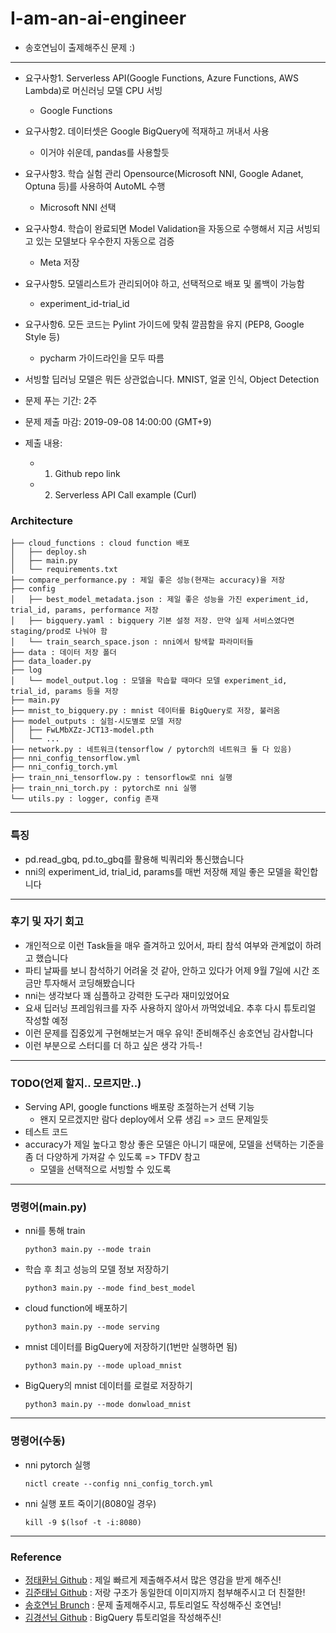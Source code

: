 # I-am-an-ai-engineer
- 송호연님이 출제해주신 문제 :)

--- 

- 요구사항1. Serverless API(Google Functions, Azure Functions, AWS Lambda)로 머신러닝 모델 CPU 서빙
	- Google Functions
- 요구사항2. 데이터셋은 Google BigQuery에 적재하고 꺼내서 사용
	- 이거야 쉬운데, pandas를 사용할듯
- 요구사항3. 학습 실험 관리 Opensource(Microsoft NNI, Google Adanet, Optuna 등)를 사용하여 AutoML 수행
	- Microsoft NNI 선택
- 요구사항4. 학습이 완료되면 Model Validation을 자동으로 수행해서 지금 서빙되고 있는 모델보다 우수한지 자동으로 검증
	- Meta 저장
- 요구사항5. 모델리스트가 관리되어야 하고, 선택적으로 배포 및 롤백이 가능함
	- experiment_id-trial_id
- 요구사항6. 모든 코드는 Pylint 가이드에 맞춰 깔끔함을 유지 (PEP8, Google Style 등)
    - pycharm 가이드라인을 모두 따름

- 서빙할 딥러닝 모델은 뭐든 상관없습니다. MNIST, 얼굴 인식, Object Detection

- 문제 푸는 기간: 2주
- 문제 제출 마감: 2019-09-08 14:00:00 (GMT+9)
- 제출 내용:
	- 1) Github repo link
	- 2) Serverless API Call example (Curl)


### Architecture
```
├── cloud_functions : cloud function 배포
│   ├── deploy.sh
│   ├── main.py
│   └── requirements.txt
├── compare_performance.py : 제일 좋은 성능(현재는 accuracy)을 저장
├── config
│   ├── best_model_metadata.json : 제일 좋은 성능을 가진 experiment_id, trial_id, params, performance 저장
│   ├── bigquery.yaml : bigquery 기본 설정 저장. 만약 실제 서비스였다면 staging/prod로 나눠야 함
│   └── train_search_space.json : nni에서 탐색할 파라미터들
├── data : 데이터 저장 폴더
├── data_loader.py 
├── log
│   └── model_output.log : 모델을 학습할 때마다 모델 experiment_id, trial_id, params 등을 저장
├── main.py
├── mnist_to_bigquery.py : mnist 데이터를 BigQuery로 저장, 불러옴
├── model_outputs : 실험-시도별로 모델 저장
│   ├── FwLMbXZz-JCT13-model.pth
│   └── ...
├── network.py : 네트워크(tensorflow / pytorch의 네트워크 둘 다 있음)
├── nni_config_tensorflow.yml 
├── nni_config_torch.yml
├── train_nni_tensorflow.py : tensorflow로 nni 실행 
├── train_nni_torch.py : pytorch로 nni 실행
└── utils.py : logger, config 존재
```

---

### 특징
- pd.read_gbq, pd.to_gbq를 활용해 빅쿼리와 통신했습니다
- nni의 experiment_id, trial_id, params를 매번 저장해 제일 좋은 모델을 확인합니다

---

### 후기 및 자기 회고
- 개인적으로 이런 Task들을 매우 즐겨하고 있어서, 파티 참석 여부와 관계없이 하려고 했습니다
- 파티 날짜를 보니 참석하기 어려울 것 같아, 안하고 있다가 어제 9월 7일에 시간 조금만 투자해서 코딩해봤습니다
- nni는 생각보다 꽤 심플하고 강력한 도구라 재미있었어요
- 요새 딥러닝 프레임워크를 자주 사용하지 않아서 까먹었네요. 추후 다시 튜토리얼 작성할 예정
- 이런 문제를 집중있게 구현해보는거 매우 유익! 준비해주신 송호연님 감사합니다
- 이런 부분으로 스터디를 더 하고 싶은 생각 가득-!

---

### TODO(언제 할지.. 모르지만..)
- Serving API, google functions 배포랑 조절하는거 선택 기능
    - 왠지 모르겠지만 람다 deploy에서 오류 생김 => 코드 문제일듯
- 테스트 코드
- accuracy가 제일 높다고 항상 좋은 모델은 아니기 때문에, 모델을 선택하는 기준을 좀 더 다양하게 가져갈 수 있도록 => TFDV 참고
    - 모델을 선택적으로 서빙할 수 있도록 


---

### 명령어(main.py)
- nni를 통해 train

    ```
    python3 main.py --mode train
    ```
    
- 학습 후 최고 성능의 모델 정보 저장하기

    ```
    python3 main.py --mode find_best_model
    ```
    
- cloud function에 배포하기

    ```
    python3 main.py --mode serving
    ```
    
- mnist 데이터를 BigQuery에 저장하기(1번만 실행하면 됨)

    ```
    python3 main.py --mode upload_mnist
    ```
    
- BigQuery의 mnist 데이터를 로컬로 저장하기

    ```
    python3 main.py --mode donwload_mnist
    ```

---

### 명령어(수동)
- nni pytorch 실행

    ```
    nictl create --config nni_config_torch.yml
    ```
    
- nni 실행 포트 죽이기(8080일 경우)

	```
	kill -9 $(lsof -t -i:8080)
	```    

---
	
### Reference
- [정태환님 Github](https://github.com/graykode/mnist-flow) : 제일 빠르게 제출해주셔서 많은 영감을 받게 해주신!
- [김준태님 Github](https://github.com/OPAYA/Model_Serving) : 저랑 구조가 동일한데 이미지까지 첨부해주시고 더 친절한!
- [송호연님 Brunch](https://brunch.co.kr/@chris-song/91) : 문제 출제해주시고, 튜토리얼도 작성해주신 호연님!
- [김경선님 Github](https://github.com/llable/AnoIn-BigQuery) : BigQuery 튜토리얼을 작성해주신!